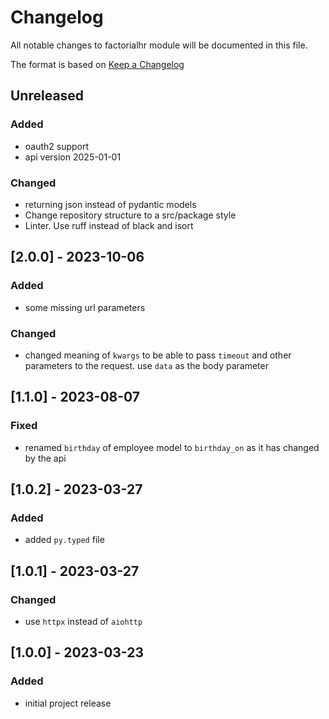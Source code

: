 # Changelog

All notable changes to factorialhr module will be documented in this file.

The format is based on [Keep a Changelog](https://keepachangelog.com/en/1.0.0)

## Unreleased

### Added

- oauth2 support
- api version 2025-01-01

### Changed

- returning json instead of pydantic models
- Change repository structure to a src/package style
- Linter. Use ruff instead of black and isort

## [2.0.0] - 2023-10-06

### Added

- some missing url parameters

### Changed

- changed meaning of `kwargs` to be able to pass `timeout` and other parameters to the request. use `data` as the body parameter

## [1.1.0] - 2023-08-07

### Fixed

- renamed `birthday` of employee model to `birthday_on` as it has changed by the api

## [1.0.2] - 2023-03-27

### Added

- added `py.typed` file

## [1.0.1] - 2023-03-27

### Changed

- use `httpx` instead of `aiohttp`

## [1.0.0] - 2023-03-23

### Added

- initial project release